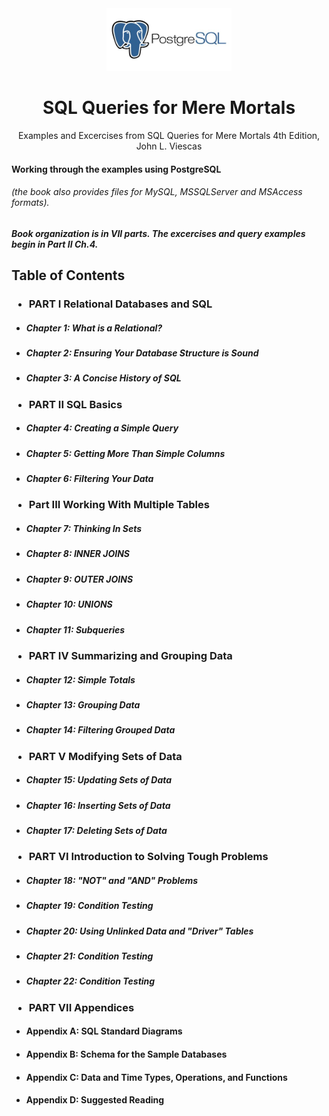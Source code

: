 <div align="center">
<!-- Title: -->
  <a href="https://github.com/https://github.com/ssoehdata/SQL_Queries_for_MereMortals/">   
    <img src="https://github.com/ssoehdata/SQL/blob/main/postgresql.jpg" height="100">
  </a>

# SQL Queries for Mere Mortals
Examples and Excercises from SQL Queries for Mere Mortals 4th Edition, John L. Viescas
</div>

#### Working through the examples using PostgreSQL 
###### (the book also provides files for MySQL, MSSQLServer and MSAccess formats).

##### Book organization is in VII parts. The excercises and query examples begin in Part II Ch.4.

<!-- ![alt text](https://github.com/ssoehdata/SQL/blob/main/postgresql.jpg) -->


## Table of Contents
### <ul><li>PART I Relational Databases and SQL</ul></li>
##### <ul><li>Chapter 1: What is a Relational?</ul></li>
##### <ul><li>Chapter 2: Ensuring Your Database Structure is Sound</ul></li> 
##### <ul><li>Chapter 3: A Concise History of SQL</ul></li>
### <ul><li>PART II SQL Basics</ul></li>
##### <ul><li>Chapter 4: Creating a Simple Query</ul></li>
##### <ul><li>Chapter 5: Getting More Than Simple Columns</ul></li>
##### <ul><li>Chapter 6: Filtering Your Data</ul></li>
### <ul><li>Part III Working With Multiple Tables</ul></li>
##### <ul><li>Chapter 7: Thinking In Sets</ul></li>
##### <ul><li>Chapter 8: INNER JOINS</ul></li>
##### <ul><li>Chapter 9: OUTER JOINS</ul></li>
##### <ul><li>Chapter 10: UNIONS</li>
##### <ul><li>Chapter 11: Subqueries</ul></li>
###  <ul><li>PART IV Summarizing and Grouping Data</ul></li>
##### <ul><li>Chapter 12: Simple Totals</ul></li>
##### <ul><li>Chapter 13: Grouping Data</ul></li>
##### <ul><li>Chapter 14: Filtering Grouped Data</ul></li>
###  <ul><li>PART V Modifying Sets of Data</ul></li>
##### <ul><li>Chapter 15: Updating Sets of Data</ul></li>
##### <ul><li>Chapter 16: Inserting Sets of Data</ul></li>
##### <ul><li>Chapter 17: Deleting Sets of Data</ul></li>
###  <ul><li>PART VI Introduction to Solving Tough Problems</ul></li>
##### <ul><li>Chapter 18: "NOT" and "AND" Problems</ul></li>
##### <ul><li>Chapter 19: Condition Testing</ul></li>
##### <ul><li>Chapter 20: Using Unlinked Data and "Driver" Tables</ul></li>
##### <ul><li>Chapter 21: Condition Testing</ul></li>
##### <ul><li>Chapter 22: Condition Testing</ul></li>
###  <ul><li>PART VII Appendices</ul></li>
#### <ul><li>Appendix A: SQL Standard Diagrams</ul></li>
#### <ul><li>Appendix B: Schema for the Sample Databases</ul></li>
#### <ul><li>Appendix C: Data and Time Types, Operations, and Functions</ul></li>
#### <ul><li>Appendix D: Suggested Reading</ul></li>
